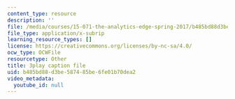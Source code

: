 ```yaml
---
content_type: resource
description: ''
file: /media/courses/15-071-the-analytics-edge-spring-2017/b485bd88d3be587485be6fe01b70dea2_DU0_NM0mZPE.vtt
file_type: application/x-subrip
learning_resource_types: []
license: https://creativecommons.org/licenses/by-nc-sa/4.0/
ocw_type: OCWFile
resourcetype: Other
title: 3play caption file
uid: b485bd88-d3be-5874-85be-6fe01b70dea2
video_metadata:
  youtube_id: null
---
```

